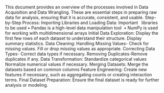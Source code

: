 This document provides an overview of the processes involved in Data Acquisition and Data Wrangling. These are essential steps in preparing raw data for analysis, ensuring that it is accurate, consistent, and usable.
Step-by-Step Process:
Importing Libraries and Loading Data: 
Important   libraries to be used
• Pandas is a high-level data manipulation tool 
• NumPy is used for working with multidimensional arrays
Initial Data Exploration:
Display the first few rows of each dataset to understand their structure.
Display summary statistics.
Data Cleaning:
Handling Missing Values- Check for missing values. Fill or drop missing values as appropriate.
Correcting Data Types- Correct data types if necessary. 
Removing Duplicates-Remove duplicates if any.
Data Transformation:
Standardize categorical values
Normalize numerical values if necessary.
Merging Datasets:
Merge the datasets based on common columns 
Feature Engineering: 
Create new features if necessary, such as aggregating counts or creating interaction terms.
Final Dataset Preparation:
Ensure the final dataset is ready for further analysis or modeling.
















